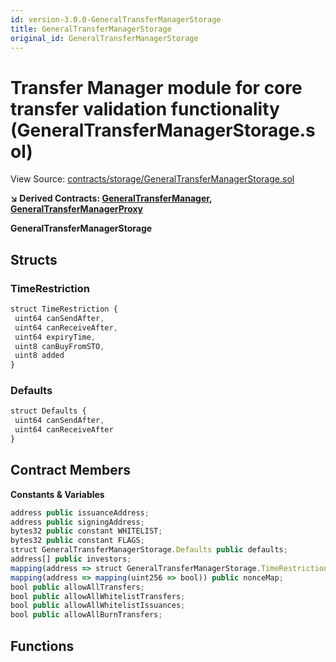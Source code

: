 ```yaml
---
id: version-3.0.0-GeneralTransferManagerStorage
title: GeneralTransferManagerStorage
original_id: GeneralTransferManagerStorage
---
```


# Transfer Manager module for core transfer validation functionality (GeneralTransferManagerStorage.sol)

View Source: [contracts/storage/GeneralTransferManagerStorage.sol](../../contracts/storage/GeneralTransferManagerStorage.sol)

**↘ Derived Contracts: [GeneralTransferManager](GeneralTransferManager.md), [GeneralTransferManagerProxy](GeneralTransferManagerProxy.md)**

**GeneralTransferManagerStorage**

## Structs
### TimeRestriction

```js
struct TimeRestriction {
 uint64 canSendAfter,
 uint64 canReceiveAfter,
 uint64 expiryTime,
 uint8 canBuyFromSTO,
 uint8 added
}
```

### Defaults

```js
struct Defaults {
 uint64 canSendAfter,
 uint64 canReceiveAfter
}
```

## Contract Members
**Constants & Variables**

```js
address public issuanceAddress;
address public signingAddress;
bytes32 public constant WHITELIST;
bytes32 public constant FLAGS;
struct GeneralTransferManagerStorage.Defaults public defaults;
address[] public investors;
mapping(address => struct GeneralTransferManagerStorage.TimeRestriction) public whitelist;
mapping(address => mapping(uint256 => bool)) public nonceMap;
bool public allowAllTransfers;
bool public allowAllWhitelistTransfers;
bool public allowAllWhitelistIssuances;
bool public allowAllBurnTransfers;

```

## Functions

